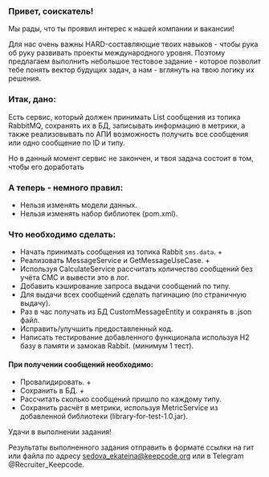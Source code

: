 ### Привет, соискатель!

Мы рады, что ты проявил интерес к нашей компании и вакансии!

Для нас очень важны HARD-составляющие твоих навыков - чтобы рука об руку развивать проекты международного уровня. Поэтому предлагаем выполнить небольшое тестовое задание - которое позволит тебе понять вектор будущих задач, а нам - вглянуть на твою логику их решения.

### Итак, дано:
Есть сервис, который должен принимать List сообщения из топика RabbitMQ, сохранять их в БД, записывать информацию в метрики, а также реализовывать по АПИ возможность получить все сообщения или одно сообщение по ID и типу.

Но в данный момент сервис не закончен, и твоя задача состоит в том, чтобы его доработать

### А теперь - немного правил:

* Нельзя изменять модели данных.
* Нельзя изменять набор библиотек (pom.xml).

### Что необходимо сделать:

* Начать принимать сообщения из топика Rabbit `sms.data`. +
* Реализовать MessageService и GetMessageUseCase. +
* Используя CalculateService рассчитать количество сообщений без учёта СМС и вывести это в лог.
* Добавить кэширование запроса выдачи сообщений по типу.
* Для выдачи всех сообщений сделать пагинацию (по страничную выдачу).
* Раз в час получать из БД CustomMessageEntity и сохранять в .json файл.
* Исправить/улучшить предоставленный код.
* Написать тестирование добавленного функционала используя H2 базу в памяти и замокав Rabbit. (минимум 1 тест).

#### При получении сообщений необходимо:
* Провалидировать. +
* Сохранить в БД. +
* Рассчитать сколько сообщений пришло по каждому типу.
* Сохранить расчёт в метрики, используя MetricService из добавленной библиотеки (library-for-test-1.0.jar).

Удачи в выполнении задания!

Результаты выполненного задания отправить в формате ссылки на гит или файла по адресу 
sedova_ekateina@keepcode.org или в Telegram @Recruiter_Keepcode.